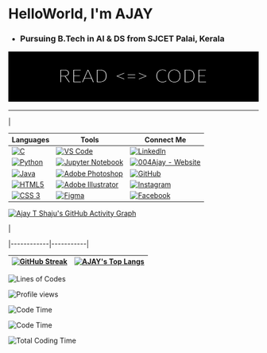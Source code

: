 # HelloWorld, I'm AJAY

* ### Pursuing B.Tech in AI & DS from SJCET Palai, Kerala

![AJAY](Ajay.png)

---

| <div align="left">

| Languages   |  Tools    |  Connect Me |
|-------------|-----------|-------------|
| [<img src="https://img.icons8.com/color/480/000000/c-programming.png" title = "C" height='30'>](https://www.google.com/search?q=c+programming&sxsrf=APq-WBsl39GV81CI__BoZYBzVXrIVv7SZw%3A1643466577516&ei=UU_1YaiAH4ad4-EPu7Oi-Ao&ved=0ahUKEwjo7LWMltf1AhWGzjgGHbuZCK8Q4dUDCA4&uact=5&oq=c+programming&gs_lcp=Cgdnd3Mtd2l6EANKBAhBGABKBAhGGABQAFgAYMYBaABwAngAgAEAiAEAkgEAmAEAoAEBwAEB&sclient=gws-wiz)| [<img src="https://img.icons8.com/fluency/240/000000/visual-studio-code-2019.png" title = "VS Code" height='30'>](https://www.google.com/search?q=vs+code&oq=vs+code&aqs=chrome..69i57j69i59j0i433i512l2j0i512j0i433i512j0i512j69i60.1255j0j7&sourceid=chrome&ie=UTF-8) | [<img src="https://img.icons8.com/color/480/000000/linkedin.png" title = "LinkedIn" height='30'>](https://www.linkedin.com/in/https://www.linkedin.com/in/ajay-t-shaju-976212183//) |
| [<img src='https://img.icons8.com/color/480/000000/python--v1.png' title = "Python" height='30'>](https://www.google.com/search?q=Python&rlz=1C1CHBF_enIN998IN998&oq=Python&aqs=chrome..69i57j69i59l2j69i60j69i65j69i60l2j69i65.5263j0j7&sourceid=chrome&ie=UTF-8) |  [<img src="https://img.icons8.com/fluency/240/000000/jupyter.png" title = "Jupyter Notebook" height='30'>](https://www.google.com/search?q=jupyter+notebook&rlz=1C1CHBF_enIN998IN998&oq=Jupyter+Notebook&aqs=chrome.0.35i39i355j46i39i199i465j0i67l3j69i60l3.2332j0j7&sourceid=chrome&ie=UTF-8)  | [<img src="https://img.icons8.com/fluency/96/000000/domain.png" title = "004Ajay - Website" height='30'>](https://004ajay.github.io/)
| [<img src="https://img.icons8.com/color/480/000000/java-coffee-cup-logo--v1.png" title = "Java" height='30'>](https://www.google.com/search?q=java&oq=java&aqs=chrome..69i57j69i59l3j69i60j69i65j69i60l2.1810j0j7&sourceid=chrome&ie=UTF-8)   | [<img src="https://img.icons8.com/color/480/000000/adobe-photoshop--v1.png" title = "Adobe Photoshop" height='30'>](https://www.adobe.com/products/photoshop.html)     | [<img src="https://img.icons8.com/fluency/240/ffffff/github.png" title = "GitHub"  height='30'>](https://github.com/004Ajay)     |
| [<img src="https://img.icons8.com/color/480/000000/html-5--v1.png" title = "HTML5" height='30'>](https://www.google.com/search?q=html&oq=html&aqs=chrome..69i57j35i39l2j69i60l3j69i65l2.2190j0j4&sourceid=chrome&ie=UTF-8)    | [<img src="https://img.icons8.com/color/480/000000/adobe-illustrator--v1.png" title = "Adobe Illustrator" height='30'>](https://www.adobe.com/products/illustrator.html)  | [<img src="https://img.icons8.com/fluency/240/000000/instagram-new.png" title = "Instagram" height='30'>](https://www.instagram.com/https://www.instagram.com/mr_againster//) |
| [<img src="https://img.icons8.com/color/240/000000/css3.png" title = "CSS 3" height='30'>](https://www.google.com/search?q=CSS&rlz=1C1CHBF_enIN998IN998&oq=CSS&aqs=chrome..69i57j35i39j69i59j0i131i433i512j0i67j69i60l3.2495j0j7&sourceid=chrome&ie=UTF-8)    | [<img src="https://img.icons8.com/fluency/240/000000/figma.png" title = "Figma" height='30'>](https://www.figma.com/)    | [<img src="https://img.icons8.com/fluency/240/000000/facebook-new.png" title = "Facebook" height='30'>](https://www.facebook.com/ajaytshaju/) </div>  |  <div align="right"> 

[![Ajay T Shaju's GitHub Activity Graph](https://activity-graph.herokuapp.com/graph?username=004Ajay&theme=react-dark)](https://github.com/004Ajay/github-readme-activity-graph) 

 </div> |

|------------|-----------|

 <!-- Contribution Graph --> 

 <!-- Table format for Streaks & Top Languages   |----------|-------------| --> 
 | <div class="stats" align="left"> [![GitHub Streak](http://github-readme-streak-stats.herokuapp.com?user=004Ajay&theme=dark&hide_border=true&date_format=M%20j%5B%2C%20Y%5D)](https://git.io/streak-stats) </div> | [![AJAY's Top Langs](https://github-readme-stats.vercel.app/api/top-langs/?username=004Ajay&layout=compact&theme=dark)](https://github.com/anuraghazra/github-readme-stats) |
 |------------ | ------------|

<!-- Miscellaneous -->

![Lines of Codes](https://img.shields.io/badge/Lines%20of%20code%20written-35,348-green)


![Profile views](https://gpvc.arturio.dev/004Ajay)  

<!--

Comments

-->



 ![Code Time](http://img.shields.io/badge/Code%20Time-1%2774%20hrs%2055%20mins-blue)


 ![Code Time](http://img.shields.io/badge/Total%20Coding%20Time-1%2774%20hrs%2055%20mins-blue)

![Total Coding Time](http://img.shields.io/badge/Total%20Coding%20Time-1,562%20hours%20~%2065%20days-blue)
